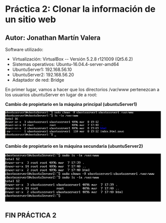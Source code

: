 # Práctica 2: Clonar la información de un sitio web
## Autor: Jonathan Martín Valera

Software utilizado:  

- Virtualización: VirtualBox -- Versión 5.2.8 r121009 (Qt5.6.2)
- Sistemas operativos: Ubuntu-16.04.4-server-amd64
- UbuntuServer1: 192.168.56.10
- UbuntuServer2: 192.168.56.20
- Adaptador de red: Bridge

En primer lugar, vamos a hacer que los directorios /var/www pertenezcan a los usuarios ubuntuServer en lugar de a root:

**Cambio de propietario en la máquina principal (ubuntuServer1)**

![img](https://github.com/jmv74211/SWAP/blob/master/Práctica_2/Imágenes/chown1.jpg)


**Cambio de propietario en la máquina secundaria (ubuntuServer2)**


![img](https://github.com/jmv74211/SWAP/blob/master/Práctica_2/Imágenes/chown2.jpg)













##  FIN PRÁCTICA 2 
